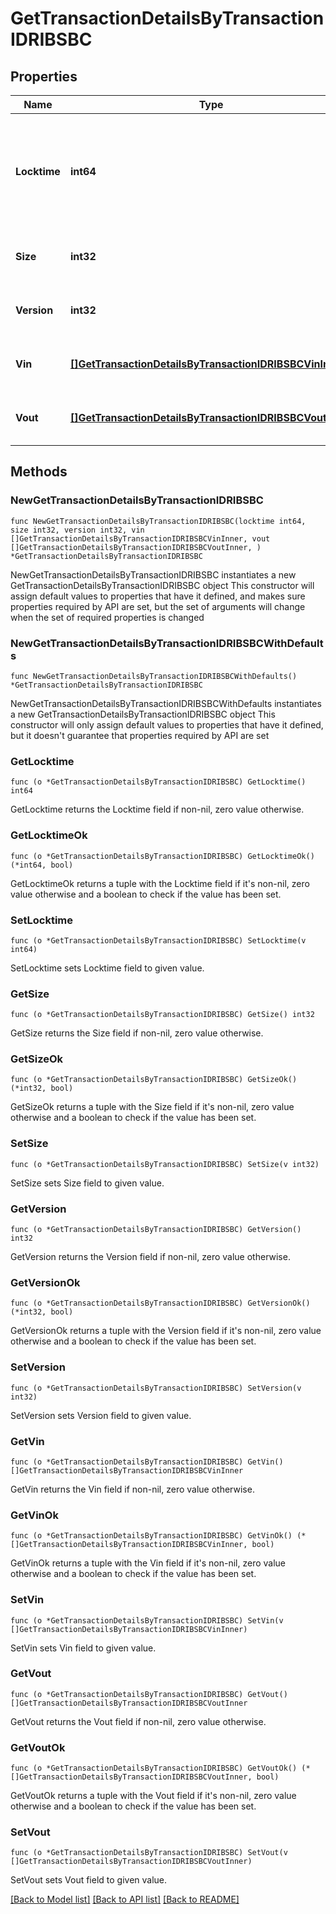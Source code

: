 # GetTransactionDetailsByTransactionIDRIBSBC

## Properties

Name | Type | Description | Notes
------------ | ------------- | ------------- | -------------
**Locktime** | **int64** | Represents the time at which a particular transaction can be added to the blockchain. | 
**Size** | **int32** | Represents the total size of this transaction. | 
**Version** | **int32** | Represents transaction version number. | 
**Vin** | [**[]GetTransactionDetailsByTransactionIDRIBSBCVinInner**](GetTransactionDetailsByTransactionIDRIBSBCVinInner.md) | Represents the transaction inputs. | 
**Vout** | [**[]GetTransactionDetailsByTransactionIDRIBSBCVoutInner**](GetTransactionDetailsByTransactionIDRIBSBCVoutInner.md) | Represents the transaction outputs. | 

## Methods

### NewGetTransactionDetailsByTransactionIDRIBSBC

`func NewGetTransactionDetailsByTransactionIDRIBSBC(locktime int64, size int32, version int32, vin []GetTransactionDetailsByTransactionIDRIBSBCVinInner, vout []GetTransactionDetailsByTransactionIDRIBSBCVoutInner, ) *GetTransactionDetailsByTransactionIDRIBSBC`

NewGetTransactionDetailsByTransactionIDRIBSBC instantiates a new GetTransactionDetailsByTransactionIDRIBSBC object
This constructor will assign default values to properties that have it defined,
and makes sure properties required by API are set, but the set of arguments
will change when the set of required properties is changed

### NewGetTransactionDetailsByTransactionIDRIBSBCWithDefaults

`func NewGetTransactionDetailsByTransactionIDRIBSBCWithDefaults() *GetTransactionDetailsByTransactionIDRIBSBC`

NewGetTransactionDetailsByTransactionIDRIBSBCWithDefaults instantiates a new GetTransactionDetailsByTransactionIDRIBSBC object
This constructor will only assign default values to properties that have it defined,
but it doesn't guarantee that properties required by API are set

### GetLocktime

`func (o *GetTransactionDetailsByTransactionIDRIBSBC) GetLocktime() int64`

GetLocktime returns the Locktime field if non-nil, zero value otherwise.

### GetLocktimeOk

`func (o *GetTransactionDetailsByTransactionIDRIBSBC) GetLocktimeOk() (*int64, bool)`

GetLocktimeOk returns a tuple with the Locktime field if it's non-nil, zero value otherwise
and a boolean to check if the value has been set.

### SetLocktime

`func (o *GetTransactionDetailsByTransactionIDRIBSBC) SetLocktime(v int64)`

SetLocktime sets Locktime field to given value.


### GetSize

`func (o *GetTransactionDetailsByTransactionIDRIBSBC) GetSize() int32`

GetSize returns the Size field if non-nil, zero value otherwise.

### GetSizeOk

`func (o *GetTransactionDetailsByTransactionIDRIBSBC) GetSizeOk() (*int32, bool)`

GetSizeOk returns a tuple with the Size field if it's non-nil, zero value otherwise
and a boolean to check if the value has been set.

### SetSize

`func (o *GetTransactionDetailsByTransactionIDRIBSBC) SetSize(v int32)`

SetSize sets Size field to given value.


### GetVersion

`func (o *GetTransactionDetailsByTransactionIDRIBSBC) GetVersion() int32`

GetVersion returns the Version field if non-nil, zero value otherwise.

### GetVersionOk

`func (o *GetTransactionDetailsByTransactionIDRIBSBC) GetVersionOk() (*int32, bool)`

GetVersionOk returns a tuple with the Version field if it's non-nil, zero value otherwise
and a boolean to check if the value has been set.

### SetVersion

`func (o *GetTransactionDetailsByTransactionIDRIBSBC) SetVersion(v int32)`

SetVersion sets Version field to given value.


### GetVin

`func (o *GetTransactionDetailsByTransactionIDRIBSBC) GetVin() []GetTransactionDetailsByTransactionIDRIBSBCVinInner`

GetVin returns the Vin field if non-nil, zero value otherwise.

### GetVinOk

`func (o *GetTransactionDetailsByTransactionIDRIBSBC) GetVinOk() (*[]GetTransactionDetailsByTransactionIDRIBSBCVinInner, bool)`

GetVinOk returns a tuple with the Vin field if it's non-nil, zero value otherwise
and a boolean to check if the value has been set.

### SetVin

`func (o *GetTransactionDetailsByTransactionIDRIBSBC) SetVin(v []GetTransactionDetailsByTransactionIDRIBSBCVinInner)`

SetVin sets Vin field to given value.


### GetVout

`func (o *GetTransactionDetailsByTransactionIDRIBSBC) GetVout() []GetTransactionDetailsByTransactionIDRIBSBCVoutInner`

GetVout returns the Vout field if non-nil, zero value otherwise.

### GetVoutOk

`func (o *GetTransactionDetailsByTransactionIDRIBSBC) GetVoutOk() (*[]GetTransactionDetailsByTransactionIDRIBSBCVoutInner, bool)`

GetVoutOk returns a tuple with the Vout field if it's non-nil, zero value otherwise
and a boolean to check if the value has been set.

### SetVout

`func (o *GetTransactionDetailsByTransactionIDRIBSBC) SetVout(v []GetTransactionDetailsByTransactionIDRIBSBCVoutInner)`

SetVout sets Vout field to given value.



[[Back to Model list]](../README.md#documentation-for-models) [[Back to API list]](../README.md#documentation-for-api-endpoints) [[Back to README]](../README.md)


